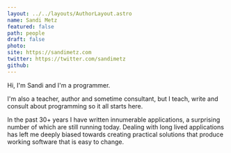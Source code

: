 ```yaml
---
layout: ../../layouts/AuthorLayout.astro
name: Sandi Metz
featured: false
path: people
draft: false
photo: 
site: https://sandimetz.com
twitter: https://twitter.com/sandimetz
github: 
---
```


Hi, I'm Sandi and I'm a programmer.

I'm also a teacher, author and sometime consultant, but I teach, write and consult about programming so it all starts here.

In the past 30+ years I have written innumerable applications, a surprising number of which are still running today. Dealing with long lived applications has left me deeply biased towards creating practical solutions that produce working software that is easy to change.